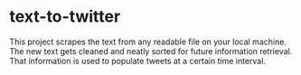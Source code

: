 # text-to-twitter

This project scrapes the text from any readable file on your local machine. The new text gets cleaned and neatly sorted for future information retrieval. 
That information is used to populate tweets at a certain time interval. 
